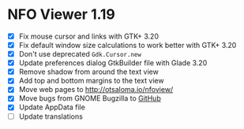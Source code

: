 NFO Viewer 1.19
===============

* [x] Fix mouse cursor and links with GTK+ 3.20
* [x] Fix default window size calculations to work better with GTK+ 3.20
* [x] Don't use deprecated `Gdk.Cursor.new`
* [x] Update preferences dialog GtkBuilder file with Glade 3.20
* [x] Remove shadow from around the text view
* [x] Add top and bottom margins to the text view
* [x] Move web pages to <http://otsaloma.io/nfoview/>
* [x] Move bugs from GNOME Bugzilla to [GitHub][1.19a]
* [x] Update AppData file
* [ ] Update translations

[1.19a]: https://github.com/otsaloma/nfoview/issues
